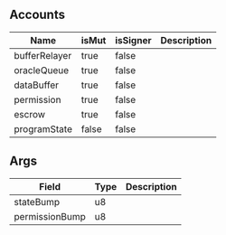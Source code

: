 

## Accounts
|Name|isMut|isSigner|Description|
|--|--|--|--|
| bufferRelayer | true | false |  |
| oracleQueue | true | false |  |
| dataBuffer | true | false |  |
| permission | true | false |  |
| escrow | true | false |  |
| programState | false | false |  |
## Args
|Field|Type|Description|
|--|--|--|
| stateBump |  u8 |  |
| permissionBump |  u8 |  |
